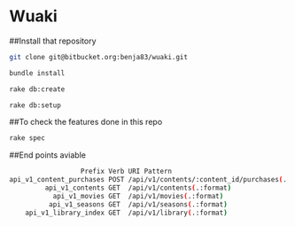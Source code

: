 Wuaki
=====

##Install that repository

```bash
git clone git@bitbucket.org:benja83/wuaki.git

bundle install

rake db:create

rake db:setup
```

##To check the features done in this repo

```bash
rake spec
```

##End points aviable

```bash
                  Prefix Verb URI Pattern                                      Controller#Action
api_v1_content_purchases POST /api/v1/contents/:content_id/purchases(.:format) api/v1/purchases#create {:format=>:json}
         api_v1_contents GET  /api/v1/contents(.:format)                       api/v1/contents#index {:format=>:json}
           api_v1_movies GET  /api/v1/movies(.:format)                         api/v1/movies#index {:format=>:json}
          api_v1_seasons GET  /api/v1/seasons(.:format)                        api/v1/seasons#index {:format=>:json}
    api_v1_library_index GET  /api/v1/library(.:format)                        api/v1/library#index {:format=>:json}
```

